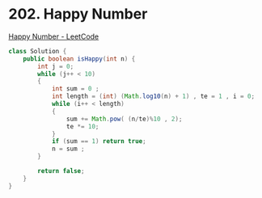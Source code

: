 # **202. Happy Number**

[Happy Number - LeetCode](https://leetcode.com/problems/happy-number/)

```java
class Solution {
    public boolean isHappy(int n) {
        int j = 0;
        while (j++ < 10)
        {
            int sum = 0 ;
            int length = (int) (Math.log10(n) + 1) , te = 1 , i = 0;
            while (i++ < length)
            {
                sum += Math.pow( (n/te)%10 , 2);
                te *= 10;
            }
            if (sum == 1) return true;
            n = sum ;
        }

        return false;
    }
}
```
